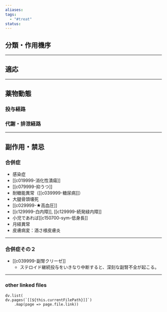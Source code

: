 ```yaml
---
aliases: 
tags:
  - "#treat"
status:
---
```

## 分類・作用機序
---
## 適応
---
## 薬物動態
### 投与経路
### 代謝・排泄経路
---
## 副作用・禁忌
### 合併症
- 感染症
- [[c019999-消化性潰瘍]]
- [[c079999-抑うつ]]
- 耐糖能異常（[[c039999-糖尿病]]）
- 大腿骨頭壊死
- [[c029999-★高血圧]]
- [[c129999-白内障]], [[c129999-続発緑内障]]
- 小児であれば[[c150700-sym-低身長]]
- 月経異常
- 皮膚病変：酒さ様皮膚炎
---
### 合併症その２
- [[c039999-副腎クリーゼ]]
	- ステロイド継続投与をいきなり中断すると、深刻な副腎不全が起こる。

---
### other linked files
```dataviewjs
dv.list(
dv.pages(`[[${this.currentFilePath}]]`)
	.map(page => page.file.link))
```

